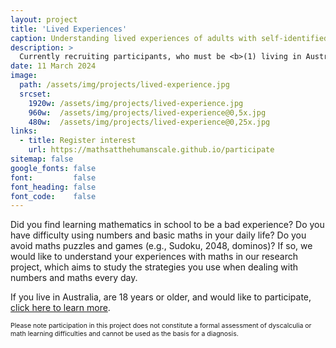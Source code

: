```yaml
---
layout: project
title: 'Lived Experiences'
caption: Understanding lived experiences of adults with self-identified maths learning difficulties
description: >
  Currently recruiting participants, who must be <b>(1) living in Australia</b> and <b>(2) 18 years or older</b>. <br><br><a href="https://q.surveys.unimelb.edu.au/jfe/form/SV_cBnmNLpqlnasiJ8">Click here to participate<a/>.
date: 11 March 2024
image: 
  path: /assets/img/projects/lived-experience.jpg
  srcset: 
    1920w: /assets/img/projects/lived-experience.jpg
    960w:  /assets/img/projects/lived-experience@0,5x.jpg
    480w:  /assets/img/projects/lived-experience@0,25x.jpg
links:
  - title: Register interest
    url: https://mathsatthehumanscale.github.io/participate
sitemap: false
google_fonts: false
font:         false
font_heading: false
font_code:    false
---
```


Did you find learning mathematics in school to be a bad experience? Do you have difficulty using numbers and basic maths in your daily life? Do you avoid maths puzzles and games (e.g., Sudoku, 2048, dominos)? If so, we would like to understand your experiences with maths in our research project, which aims to study the strategies you use when dealing with numbers and maths every day.

If you live in Australia, are 18 years or older, and would like to participate, [click here to learn more](https://q.surveys.unimelb.edu.au/jfe/form/SV_cBnmNLpqlnasiJ8).

<div><span style="font-size:0.75em;">Please note participation in this project does not constitute a formal assessment of dyscalculia or math learning difficulties and cannot be used as the basis for a diagnosis.</span></div>